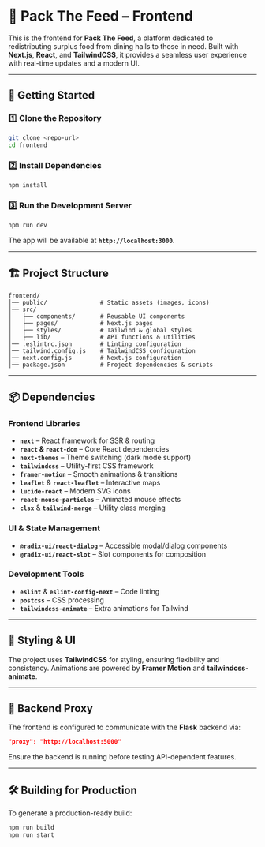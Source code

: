 # 🌟 **Pack The Feed – Frontend**

This is the frontend for **Pack The Feed**, a platform dedicated to redistributing surplus food from dining halls to those in need. Built with **Next.js**, **React**, and **TailwindCSS**, it provides a seamless user experience with real-time updates and a modern UI.

---

## 🚀 **Getting Started**

### **1️⃣ Clone the Repository**
```bash
git clone <repo-url>
cd frontend
```

### **2️⃣ Install Dependencies**
```bash
npm install
```

### **3️⃣ Run the Development Server**
```bash
npm run dev
```
The app will be available at **`http://localhost:3000`**.

---

## 🏗 **Project Structure**
```
frontend/
│── public/               # Static assets (images, icons)
│── src/
│   ├── components/       # Reusable UI components
│   ├── pages/            # Next.js pages
│   ├── styles/           # Tailwind & global styles
│   ├── lib/              # API functions & utilities
│── .eslintrc.json        # Linting configuration
│── tailwind.config.js    # TailwindCSS configuration
│── next.config.js        # Next.js configuration
│── package.json          # Project dependencies & scripts
```

---

## 📦 **Dependencies**
### **Frontend Libraries**
- **`next`** – React framework for SSR & routing
- **`react` & `react-dom`** – Core React dependencies
- **`next-themes`** – Theme switching (dark mode support)
- **`tailwindcss`** – Utility-first CSS framework
- **`framer-motion`** – Smooth animations & transitions
- **`leaflet`** & **`react-leaflet`** – Interactive maps
- **`lucide-react`** – Modern SVG icons
- **`react-mouse-particles`** – Animated mouse effects
- **`clsx`** & **`tailwind-merge`** – Utility class merging

### **UI & State Management**
- **`@radix-ui/react-dialog`** – Accessible modal/dialog components
- **`@radix-ui/react-slot`** – Slot components for composition

### **Development Tools**
- **`eslint`** & **`eslint-config-next`** – Code linting
- **`postcss`** – CSS processing
- **`tailwindcss-animate`** – Extra animations for Tailwind

---

## 🎨 **Styling & UI**
The project uses **TailwindCSS** for styling, ensuring flexibility and consistency. Animations are powered by **Framer Motion** and **tailwindcss-animate**.

---

## 🔗 **Backend Proxy**
The frontend is configured to communicate with the **Flask** backend via:
```json
"proxy": "http://localhost:5000"
```
Ensure the backend is running before testing API-dependent features.

---

## 🛠 **Building for Production**
To generate a production-ready build:
```bash
npm run build
npm run start
```

